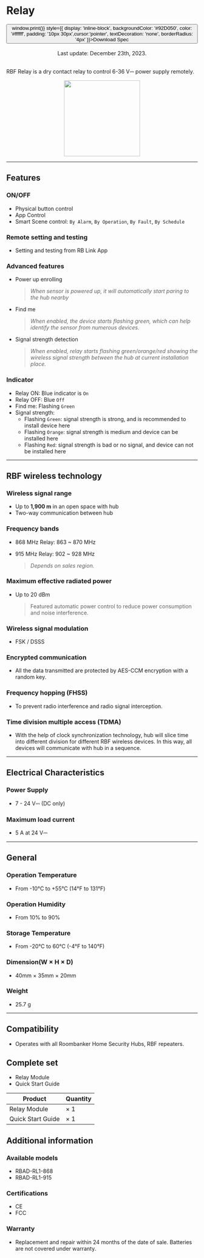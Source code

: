 ﻿# Relay

<div style={{textAlign: 'center'}}>
<button onClick={() => window.print()} style={{ display: 'inline-block', backgroundColor: '#92D050', color: '#ffffff', padding: '10px 30px',cursor:'pointer', textDecoration: 'none', borderRadius: '4px' }}>Download Spec</button>
</div>

<br />

<center>
    Last update: December 23th, 2023.
</center>

<br />

RBF Relay is a dry contact relay to control 6-36 V⎓ power supply remotely.

<div align="center">
  <img src="https://dusunprj.oss-us-west-1.aliyuncs.com/roombanker/1-relay-2.png" width="200" />
</div>




------

## Features

### ON/OFF

* Physical button control
* App Control
* Smart Scene control: `By Alarm`, `By Operation`, `By Fault`, `By Schedule`

### Remote setting and testing

* Setting and testing from RB Link App

### Advanced features

* Power up enrolling  
  
  > *When sensor is powered up, it will automatically start paring to the hub nearby*
* Find me  
  
  > *When enabled, the device starts flashing green, which can help identify the sensor from numerous devices.*
* Signal strength detection  
  
  > *When enabled, relay starts flashing green/orange/red showing the wireless signal strength between the hub at current installation place.* 

### Indicator

* Relay ON: Blue indicator is `On`
* Relay OFF: Blue `Off`
* Find me: Flashing `Green`
* Signal strength:
  * Flashing `Green`: signal strength is strong, and is recommended to install device here
  * Flashing `Orange`: signal strength is medium and device can be installed here
  * Flashing `Red`: signal strength is bad or no signal, and device can not be installed here
  

------

## RBF wireless technology

### Wireless signal range

* Up to **1,900 m** in an open space with hub
* Two-way communication between hub

### Frequency bands

* 868 MHz Relay: 863 ~ 870 MHz

* 915 MHz Relay: 902 ~ 928 MHz  

  > *Depends on sales region.*

### Maximum effective radiated power

* Up to 20 dBm
  
  > Featured automatic power control to reduce power consumption and noise interference.

### Wireless signal modulation

* FSK / DSSS

### Encrypted communication

* All the data transmitted are protected by AES-CCM encryption with a random key.

### Frequency hopping (FHSS)

* To prevent radio interference and radio signal interception.

### Time division multiple access (TDMA)

* With the help of clock synchronization technology, hub will slice time into different division for different RBF wireless devices. In this way, all devices will communicate with hub in a sequence.

------

## Electrical Characteristics

### Power Supply

* 7 - 24 V⎓ (DC only)
### Maximum load current
* 5 A at 24 V⎓

------

## General

### Operation Temperature

* From -10°С to +55°С (14°F to 131°F)

### Operation Humidity

* From 10% to 90%

### Storage Temperature

* From -20°C to 60°C (-4°F to 140°F)

### Dimension(W × H × D)

* 40mm × 35mm × 20mm

### Weight

* 25.7 g

------

## Compatibility

* Operates with all Roombanker Home Security Hubs,  RBF repeaters.


## Complete set

* Relay Module
* Quick Start Guide

| Product           | Quantity |
| ----------------- | -------- |
| Relay Module      | × 1      |
| Quick Start Guide | × 1      |



## Additional information

### Available models

* RBAD-RL1-868
* RBAD-RL1-915

### Certifications

* CE
* FCC


### Warranty

* Replacement and repair within 24 months of the date of sale. Batteries are not covered under warranty.
